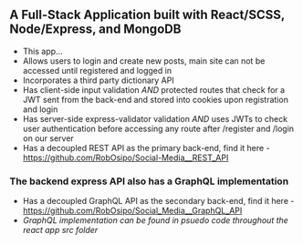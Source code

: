 ## A Full-Stack Application built with React/SCSS, Node/Express, and MongoDB

* This app... 
* Allows users to login and create new posts, main site can not be accessed until registered and logged in
* Incorporates a third party dictionary API
* Has client-side input validation *AND* protected routes that check for a JWT sent from the back-end and stored into cookies upon registration and login
* Has server-side express-validator validation *AND* uses JWTs to check user authentication before accessing any route after /register and /login on our server
* Has a decoupled REST API as the primary back-end, find it here - https://github.com/RobOsipo/Social-Media__REST_API

### The backend express API also has a GraphQL implementation
* Has a decoupled GraphQL API as the secondary back-end, find it here - https://github.com/RobOsipo/Social_Media__GraphQL_API
* *GraphQL implementation can be found in psuedo code throughout the react app src folder*
